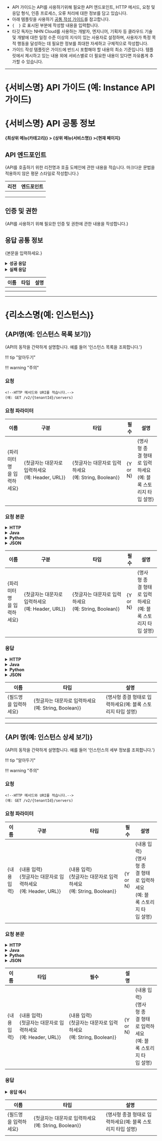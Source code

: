 * API 가이드는 API를 사용하기위해 필요한 API 엔드포인트, HTTP 메서드, 요청 및 응답 형식, 인증 프로세스, 오류 처리에 대한 정보를 담고 있습니다.
* 아래 템플릿을 사용하기 [공통 작성 가이드](https://nhnent.dooray.com/share/pages/1DKIunlqRX6z16RZvxSGbg)를 참고합니다.
* `{  }` 로 표시된 부분에 작성할 내용을 입력합니다.
* 타깃 독자는 NHN Cloud를 사용하는 개발자, 엔지니어, 기획자 등 클라우드 기술 및 개발에 대한 일정 수준 이상의 지식이 있는 사용자로 설정하며, 사용자가 특정 목적 행동을 달성하는 데 필요한 정보를 최대한 자세하고 구체적으로 작성합니다.
* 가이드 작성 템플릿은 가이드에 반드시 포함해야 할 내용의 최소 기준입니다. 템플릿에서 제시하고 있는 내용 외에 서비스별로 더 필요한 내용이 있다면 자유롭게 추가할 수 있습니다.

***

# {서비스명} API 가이드 (예: Instance API 가이드)

# {서비스명} API 공통 정보

**{최상위 메뉴(카테고리)} > {상위 메뉴(서비스명)} >{현재 페이지}**

## API 엔드포인트

{API를 호출하기 위한 리전명과 호출 도메인에 관한 내용을 적습니다. 마크다운 문법을 적용하지 않은 평문 스타일로 작성합니다.}

| 리전 | 엔드포인트 |
| --- | ----- |
|  |  |
|  |  |
|  |  |

## 인증 및 권한

{API를 사용하기 위해 필요한 인증 및 권한에 관한 내용을 작성합니다.}

## 응답 공통 정보

{본문을 입력하세요.}

<details>
  <summary><strong>성공 응답</strong></summary>

```
{코드 입력}
```

</details>

<details>
  <summary><strong>실패 응답</strong></summary>

```
{코드 입력}
```

</details>

| 이름 | 타입 | 설명 |
| --- | --- | --- |
|  |  |  |
|  |  |  |

---

# {리소스명(예: 인스턴스)}

## {API명(예: 인스턴스 목록 보기)}

{API의 동작을 간략하게 설명합니다. 예를 들어 '인스턴스 목록을 조회합니다.'}

!!! tip "알아두기"
<!-- API를 사용할 때 사용자가 알아 두면 좋을 참고 사항이나 추가 정보를 제공할 때 사용합니다.-->

!!! warning "주의"
<!--API를 사용할 때 따르지 않을 경우 서비스의 비정상 또는 비효율적 동작이 발생할 수 있는 주의 사항을 표기할 때 사용합니다.-->

### 요청

```
<!--HTTP 메서드와 URI를 적습니다.-->
(예: GET /v2/{tenantId}/servers)
```

### 요청 파라미터

| 이름 | 구분 | 타입 | 필수 | 설명 |
| --- | --- | --- | --- | --- |
| {파리미터명을 입력하세요} | {첫글자는 대문자로 입력하세요(예: Header, URL)} | {첫글자는 대문자로 입력하세요(예: String, Boolean)} | {Y or N} | {명사형 종결 형태로 입력하세요(예: 블록 스토리지 타입 설명} |
|  |  |  |  |  |

### 요청 본문

<!--요청 본문을 요구하지 않는다면 "이 API는 요청 본문을 요구하지 않습니다"로 입력합니다.-->

<details>
  <summary><strong>HTTP</strong></summary>

```

{코드 입력}
```

</details>

<details>
  <summary><strong>Java</strong></summary>

```

{코드 입력}
```

</details>

<details>
  <summary><strong>Python</strong></summary>

```

{코드 입력}
```

</details>

<details>
  <summary><strong>JSON</strong></summary>

```

{코드 입력}
```

</details>

<!--요청 본문의 필드를 설명합니다.-->

| 이름 | 구분 | 타입 | 필수 | 설명 |
| --- | --- | --- | --- | --- |
| {파리미터명을 입력하세요} | {첫글자는 대문자로 입력하세요(예: Header, URL)} | {첫글자는 대문자로 입력하세요(예: String, Boolean)} | {Y or N} | {명사형 종결 형태로 입력하세요(예: 블록 스토리지 타입 설명} |
|  |  |  |  |  |

### 응답

<!--응답 본문을 반환하지 않는다면 "이 API는 응답 본문을 반환하지 않습니다"로 입력합니다.-->
 
<details>
  <summary><strong>HTTP</strong></summary>

```

{코드 입력}
```

</details>

<details>
  <summary><strong>Java</strong></summary>

```

{코드 입력}
```

</details>

<details>
  <summary><strong>Python</strong></summary>

```

{코드 입력}
```

</details>

<details>
  <summary><strong>JSON</strong></summary>

```

{코드 입력}
```

</details>
<!--응답 본문의 필드를 설명합니다.-->

| 이름 | 타입 | 설명 |
| --- | --- | --- |
| {필드명을 입력하세요} | {첫글자는 대문자로 입력하세요(예: String, Boolean)} | {명사형 종결 형태로 입력하세요(예: 블록 스토리지 타입 설명} |
|  |  |  |

***

## {API 명(예: 인스턴스 상세 보기)}

{API의 동작을 간략하게 설명합니다. 예를 들어 '인스턴스의 세부 정보를 조회합니다.'}

!!! tip "알아두기"
<!-- API를 사용할 때 사용자가 알아 두면 좋을 참고 사항이나 추가 정보를 제공할 때 사용합니다.-->

!!! warning "주의"
<!--API를 사용할 때 따르지 않을 경우 서비스의 비정상 또는 비효율적 동작이 발생할 수 있는 주의 사항을 표기할 때 사용합니다.-->

### 요청

```
<!--HTTP 메서드와 URI를 적습니다.-->
(예: GET /v2/{tenantId}/servers)
```

### 요청 파라미터

| 이름 | 구분 | 타입 | 필수 | 설명 |
| --- | --- | --- | --- | --- |
| {내용 입력} | {내용 입력}<br>{첫글자는 대문자로 입력하세요(예: Header, URL)} | {내용 입력}<br>{첫글자는 대문자로 입력하세요(예: String, Boolean)} | {Y or N} | {내용 입력}<br>{명사형 종결 형태로 입력하세요(예: 블록 스토리지 타입 설명} |
|  |  |  |  |  |

### 요청 본문

<!--요청 본문을 요구하지 않는다면 "이 API는 요청 본문을 요구하지 않습니다"로 입력합니다.-->

<details>
  <summary><strong>HTTP</strong></summary>

```

{코드 입력}
```

</details>

<details>
  <summary><strong>Java</strong></summary>

```

{코드 입력}
```

</details>

<details>
  <summary><strong>Python</strong></summary>

```

{코드 입력}
```

</details>

<details>
  <summary><strong>JSON</strong></summary>

```

{코드 입력}
```

</details>

<!--요청 본문의 필드를 설명합니다.-->

| 이름 | 타입 | 필수 | 설명 |  |
| --- | --- | --- | --- | --- |
| {내용 입력} | {내용 입력}<br>{첫글자는 대문자로 입력하세요(예: Header, URL)} | {내용 입력}<br>{첫글자는 대문자로 입력하세요(예: String, Boolean)} | {Y or N} | {내용 입력}<br>{명사형 종결 형태로 입력하세요(예: 블록 스토리지 타입 설명} |
|  |  |  |  |  |

### 응답

<!--응답 본문을 반환하지 않는다면 "이 API는 응답 본문을 반환하지 않습니다"로 입력합니다.-->

<details>
  <summary><strong>응답 예시</strong></summary>

```

{코드 입력}
```

</details>

<!--응답 본문의 필드를 설명합니다.-->

| 이름 | 타입 | 설명 |
| --- | --- | --- |
| {필드명을 입력하세요} | {첫글자는 대문자로 입력하세요(예: String, Boolean)} | {명사형 종결 형태로 입력하세요(예: 블록 스토리지 타입 설명} |
|  |  |  |